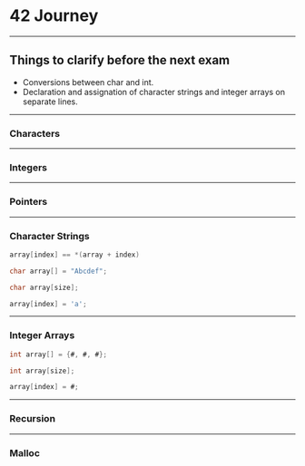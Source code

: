 # 42 Journey

---
## Things to clarify before the next exam
- Conversions between char and int.
- Declaration and assignation of character strings and integer arrays on separate lines.

---
### Characters

---
### Integers

---
### Pointers

---
### Character Strings

```c
array[index] == *(array + index)
```
```c
char array[] = "Abcdef";
```
```c
char array[size];

array[index] = 'a';
```
---
### Integer Arrays

```c
int array[] = {#, #, #};
```
```c
int array[size];

array[index] = #;
```
---
### Recursion

---
### Malloc
